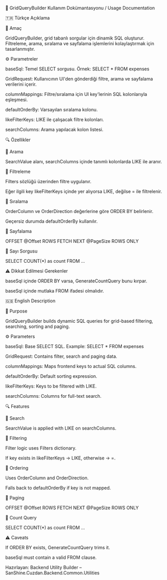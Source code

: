 ﻿🧱 GridQueryBuilder Kullanım Dokümantasyonu / Usage Documentation

🇹🇷 Türkçe Açıklama

📌 Amaç

GridQueryBuilder, grid tabanlı sorgular için dinamik SQL oluşturur. Filtreleme, arama, sıralama ve sayfalama işlemlerini kolaylaştırmak için tasarlanmıştır.

⚙️ Parametreler

baseSql: Temel SELECT sorgusu. Örnek: SELECT * FROM expenses

GridRequest: Kullanıcının UI'den gönderdiği filtre, arama ve sayfalama verilerini içerir.

columnMappings: Filtre/sıralama için UI key'lerinin SQL kolonlarıyla eşleşmesi.

defaultOrderBy: Varsayılan sıralama kolonu.

likeFilterKeys: LIKE ile çalışacak filtre kolonları.

searchColumns: Arama yapılacak kolon listesi.

🔍 Özellikler

🔹 Arama

SearchValue alanı, searchColumns içinde tanımlı kolonlarda LIKE ile aranır.

🔹 Filtreleme

Filters sözlüğü üzerinden filtre uygulanır.

Eğer ilgili key likeFilterKeys içinde yer alıyorsa LIKE, değilse = ile filtrelenir.

🔹 Sıralama

OrderColumn ve OrderDirection değerlerine göre ORDER BY belirlenir.

Geçersiz durumda defaultOrderBy kullanılır.

🔹 Sayfalama

OFFSET @Offset ROWS FETCH NEXT @PageSize ROWS ONLY

🔹 Sayı Sorgusu

SELECT COUNT(*) as count FROM ...

⚠️ Dikkat Edilmesi Gerekenler

baseSql içinde ORDER BY varsa, GenerateCountQuery bunu kırpar.

baseSql içinde mutlaka FROM ifadesi olmalıdır.

🇬🇧 English Description

📌 Purpose

GridQueryBuilder builds dynamic SQL queries for grid-based filtering, searching, sorting and paging.

⚙️ Parameters

baseSql: Base SELECT SQL. Example: SELECT * FROM expenses

GridRequest: Contains filter, search and paging data.

columnMappings: Maps frontend keys to actual SQL columns.

defaultOrderBy: Default sorting expression.

likeFilterKeys: Keys to be filtered with LIKE.

searchColumns: Columns for full-text search.

🔍 Features

🔹 Search

SearchValue is applied with LIKE on searchColumns.

🔹 Filtering

Filter logic uses Filters dictionary.

If key exists in likeFilterKeys → LIKE, otherwise → =.

🔹 Ordering

Uses OrderColumn and OrderDirection.

Falls back to defaultOrderBy if key is not mapped.

🔹 Paging

OFFSET @Offset ROWS FETCH NEXT @PageSize ROWS ONLY

🔹 Count Query

SELECT COUNT(*) as count FROM ...

⚠️ Caveats

If ORDER BY exists, GenerateCountQuery trims it.

baseSql must contain a valid FROM clause.

Hazırlayan: Backend Utility Builder – SanShine.Cuzdan.Backend.Common.Utilities

